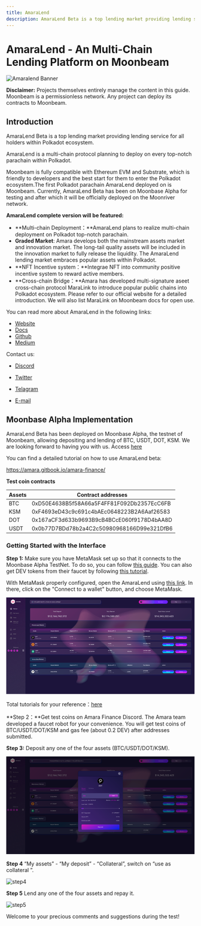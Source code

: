 ```yaml
---
title: AmaraLend
description: AmaraLend Beta is a top lending market providing lending service for all holders within Polkadot ecosystem.
---
```


# AmaraLend - An Multi-Chain Lending Platform on Moonbeam

![Amaralend Banner](../images/amaralend/dapps-amaralend-banner.jng)

**Disclaimer:** Projects themselves entirely manage the content in this guide. Moonbeam is a permissionless network. Any project can deploy its contracts to Moonbeam.

## Introduction

AmaraLend Beta is a top lending market providing lending service for all holders within Polkadot ecosystem.

AmaraLend is a multi-chain protocol planning to deploy on every top-notch parachain within Polkadot.

Moonbeam is fully compatible with Ethereum EVM and Substrate, which is friendly to developers and the best start for them to enter the Polkadot ecosystem.The first Polkadot parachain AmaraLend deployed on is Moonbeam. Currently, AmaraLend Beta has been on Moonbase Alpha for testing and after which it will be officially deployed on the Moonriver network.

**AmaraLend complete version will be featured:**

- **Multi-chain Deployment：**AmaraLend plans to realize multi-chain deployment on Polkadot top-notch parachain.
- **Graded Market**: Amara develops both the mainstream assets market and innovation market. The long-tail quality assets will be included in the innovation market to fully release the liquidity. The AmaraLend lending market embraces popular assets within Polkadot.
- **NFT Incentive system：**Integrae NFT into community positive incentive system to reward active members.
- **Cross-chain Bridge：**Amara has developed multi-signature aseet cross-chain protocol MaraLink to introduce popular public chains into Polkadot ecosystem. Please refer to our official website for a detailed introduction. We will also list MaraLink on Moonbeam docs for open use.

You can read more about AmaraLend in the following links:

 - [Website](https://www.amara.link/)
 - [Docs](https://amara.gitbook.io/amara-finance/)
 - [Github](https://github.com/AmaraFinance)
 - [Medium](https://amara-finance.medium.com/)

Contact us:

 - [Discord](https://discord.com/invite/rhkyBmmCBf)

 - [Twitter](https://twitter.com/AmaraFinance)

 - [Telagram](https://twitter.com/AmaraFinance)

 - [E-mail](mailto:amarafinance37@gmail.com)

   

## Moonbase Alpha Implementation

AmaraLend Beta has been deployed on Moonbase Alpha, the testnet of Moonbeam, allowing depositing and lending of BTC, USDT, DOT, KSM. We are looking forward to having you with us. Access [here](https://lendtest.amara.link/)

You can find a detailed tutorial on how to use AmaraLend beta: 

https://amara.gitbook.io/amara-finance/

**Test coin contracts**

| Assets | Contract addresses                         |
| :----- | ------------------------------------------ |
| BTC    | 0xD50E4638B5f58A66a5F4FF81F092Db2357EcC6FB |
| KSM    | 0xF4693eD43c9c691c4bAEc0648223B2A6Aaf26583 |
| DOT    | 0x167aCF3d633b9693B9cB4BCcE060f9178D4bAA8D |
| USDT   | 0x0b77D7BDd78b2a4C2c50980968166D99e321DfB6 |



### Getting Started with the Interface

**Step 1:**  Make sure you have MetaMask set up so that it connects to the Moonbase Alpha TestNet. To do so, you can follow [this guide](/tokens/connect/metamask/). You can also get DEV tokens from their faucet by following [this tutorial](/builders/get-started/moonbase/#get-tokens/).

With MetaMask properly configured, open the AmaraLend using [this link](https://lendtest.amara.link/). In there, click on the "Connect to a wallet" button, and choose MetaMask.

![step1](../images/amaralend/dapps-amaralend-1.png)

Total tutorials for your reference：[here](https://amara.gitbook.io/amara-finance/amaralend-beta-campaign/untitled)

**Step 2：**Get test coins on Amara Finance Discord. The Amara team developed a faucet robot for your convenience. You will get test coins of BTC/USDT/DOT/KSM and gas fee (about 0.2 DEV) after addresses submitted.       

**Step 3:** Deposit any one of the four assets (BTC/USDT/DOT/KSM).

![step3](../images/amaralend/dapps-amaralend-2.png)

**Step 4** “My assets” - “My deposit” - “Collateral”, switch on “use as collateral ”.

![step4](/Users/hors.wei/moonbeam-project-directory/images/amaralend/dapps-amaralend-3.png)

**Step 5** Lend any one of the four assets and repay it.

![step5](/Users/hors.wei/moonbeam-project-directory/images/amaralend/dapps-amaralend-4.png)

Welcome to your precious comments and suggestions during the test! 

